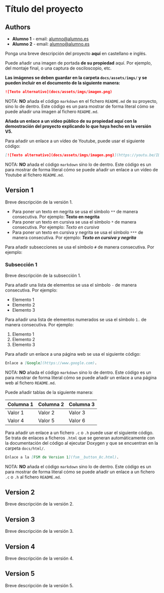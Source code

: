 # Título del proyecto

## Authors

* **Alumno 1** - email: [alumno@alumno.es](mailto:alumno@alumno.es)
* **Alumno 2** - email: [alumno@alumno.es](mailto:alumno@alumno.es)

Ponga una breve descripción del proyecto **aquí** en castellano e inglés.

Puede añadir una imagen de portada **de su propiedad** aquí. Por ejemplo, del montaje final, o una captura de osciloscopio, etc.

**Las imágenes se deben guardar en la carpeta `docs/assets/imgs/` y se pueden incluir en el documento de la siguiente manera:**

```markdown
![Texto alternativo](docs/assets/imgs/imagen.png)
```

NOTA: **NO** añada el código ```markdown``` en el fichero `README.md` de su proyecto, sino lo de dentro. Este código es un para mostrar de forma literal cómo se puede añadir una imagen al fichero `README.md`.

**Añada un enlace a un vídeo público de su propiedad aquí con la demostración del proyecto explicando lo que haya hecho en la versión V5.**

Para añadir un enlace a un vídeo de Youtube, puede usar el siguiente código:

```markdown
[![Texto alternativo](docs/assets/imgs/imagen.png)](https://youtu.be/ID_DEL_VIDEO "Texto al pasar el ratón por encima de la imagen.")
```

NOTA: **NO** añada el código ```markdown``` sino lo de dentro. Este código es un para mostrar de forma literal cómo se puede añadir un enlace a un vídeo de Youtube al fichero `README.md`.

## Version 1

Breve descripción de la versión 1.

* Para poner un texto en negrita se usa el símbolo `**` de manera consecutiva. Por ejemplo: **Texto en negrita**
* Para poner un texto en cursiva se usa el símbolo `*` de manera consecutiva. Por ejemplo: *Texto en cursiva*
* Para poner un texto en cursiva y negrita se usa el símbolo `***` de manera consecutiva. Por ejemplo: ***Texto en cursiva y negrita***

Para añadir subsecciones se usa el símbolo `#` de manera consecutiva. Por ejemplo:

### Subsección 1

Breve descripción de la subsección 1.

Para añadir una lista de elementos se usa el símbolo `-` de manera consecutiva. Por ejemplo:

* Elemento 1
* Elemento 2
* Elemento 3

Para añadir una lista de elementos numerados se usa el símbolo `1.` de manera consecutiva. Por ejemplo:

1. Elemento 1
2. Elemento 2
3. Elemento 3

Para añadir un enlace a una página web se usa el siguiente código:

```markdown
Enlace a [Google](https://www.google.com).
```

NOTA: **NO** añada el código ```markdown``` sino lo de dentro. Este código es un para mostrar de forma literal cómo se puede añadir un enlace a una página web al fichero `README.md`.

Puede añadir tablas de la siguiente manera:

| Columna 1 | Columna 2 | Columna 3 |
| --------- | --------- | --------- |
| Valor 1   | Valor 2   | Valor 3   |
| Valor 4   | Valor 5   | Valor 6   |

Para añadir un enlace a un fichero `.c` o `.h` puede usar el siguiente código. Se trata de enlaces a ficheros `.html` que se generan automáticamente con la documentación del código al ejecutar Doxygen y que se encuentran en la carpeta `docs/html/`.

```markdown
Enlace a la [FSM de Version 1](fsm__button_8c.html).
```

NOTA: **NO** añada el código ```markdown``` sino lo de dentro. Este código es un para mostrar de forma literal cómo se puede añadir un enlace a un fichero `.c` o `.h` al fichero `README.md`.

## Version 2

Breve descripción de la versión 2.

## Version 3

Breve descripción de la versión 3.

## Version 4

Breve descripción de la versión 4.

## Version 5

Breve descripción de la versión 5.
